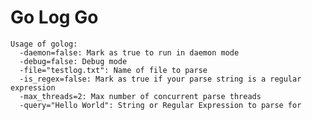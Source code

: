 # Go Log Go

    Usage of golog:
      -daemon=false: Mark as true to run in daemon mode
      -debug=false: Debug mode
      -file="testlog.txt": Name of file to parse
      -is_regex=false: Mark as true if your parse string is a regular expression
      -max_threads=2: Max number of concurrent parse threads
      -query="Hello World": String or Regular Expression to parse for
